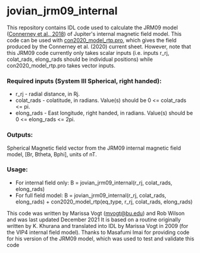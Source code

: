 # jovian_jrm09_internal
This repository contains IDL code used to calculate the JRM09 model (<a href="https://agupubs.onlinelibrary.wiley.com/doi/abs/10.1002/2018GL077312
">Connerney et al., 2018</a>) of Jupiter's internal magnetic field model. This code can be used with <a href="https://github.com/marissav06/con2020_idl/blob/main/con2020_model_rtp.pro">con2020_model_rtp.pro</a>, which gives the field produced by the Connerney et al. (2020) current sheet. However, note that this JRM09 code currently only takes scalar inputs (i.e. inputs r_rj, colat_rads, elong_rads should be individual positions) while con2020_model_rtp.pro takes vector inputs.

<h3>Required inputs (System III Spherical, right handed):</h3>
<ul>
  <li>r_rj       - radial distance, in Rj. </li>                   
  <li>colat_rads - colatitude, in radians. Value(s) should be 0 <= colat_rads <=  pi. </li>
  <li>elong_rads - East longitude, right handed, in radians. Value(s) should be 0 <= elong_rads <= 2pi. </li>
</ul>

<h3>Outputs:</h3>
Spherical Magnetic field vector from the JRM09 internal magnetic field model, [Br, Btheta, Bphi], units of nT.

<h3>Usage:</h3>
<ul>
  <li>For internal field only: B = jovian_jrm09_internal(r_rj, colat_rads, elong_rads)</li>
 <li>For full field model: B = jovian_jrm09_internal(r_rj, colat_rads, elong_rads) + con2020_model_rtp(eq_type, r_rj, colat_rads, elong_rads)</li>
</ul>


This code was written by Marissa Vogt (mvogt@bu.edu) and Rob Wilson and was last updated December 2021
It is based on a routine originally written by K. Khurana and translated into IDL by Marissa Vogt in 2009 (for the VIP4 internal field model). 
Thanks to Masafumi Imai for providing code for his version of the JRM09 model, which was used to test and validate this code

